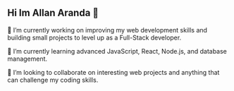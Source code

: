 ## Hi Im Allan Aranda 👋

🔭 I’m currently working on improving my web development skills and building small projects to level up as a Full-Stack developer.

🌱 I’m currently learning advanced JavaScript, React, Node.js, and database management.

👯 I’m looking to collaborate on interesting web projects and anything that can challenge my coding skills.


